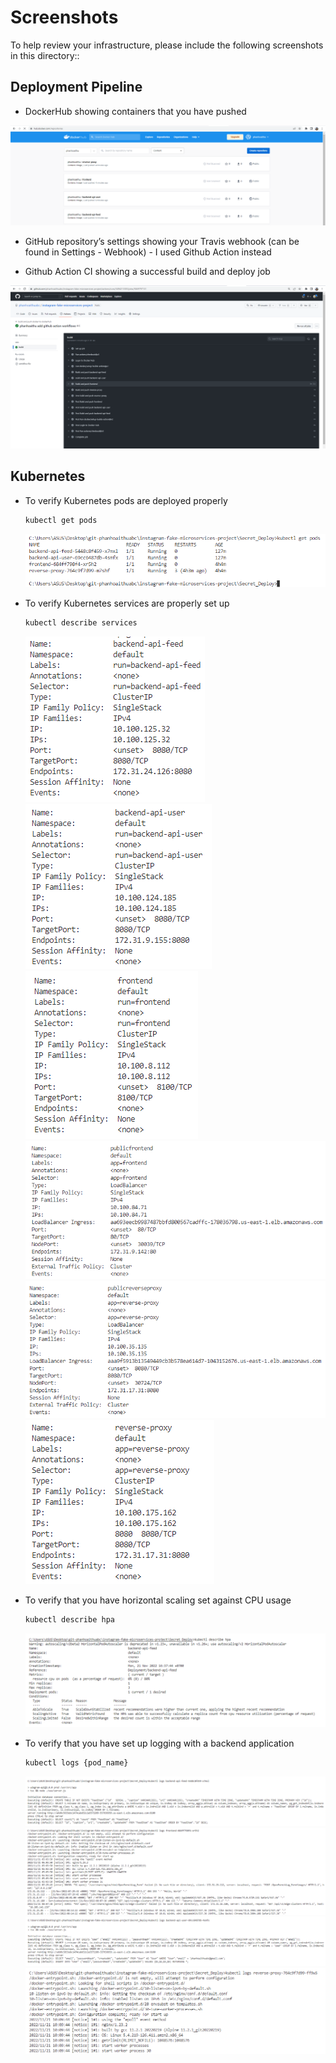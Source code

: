 # Screenshots
To help review your infrastructure, please include the following screenshots in this directory::

## Deployment Pipeline
* DockerHub showing containers that you have pushed 
<img src='deployment/docker_hub.png'>

* GitHub repository’s settings showing your Travis webhook (can be found in Settings - Webhook) - I used Github Action instead

* Github Action CI showing a successful build and deploy job
<img src='deployment/github-action-cicd.png'>

## Kubernetes
* To verify Kubernetes pods are deployed properly
    ```bash
    kubectl get pods
    ```
    <img src='kubernetes/get_pods.png'>

* To verify Kubernetes services are properly set up
    ```bash
    kubectl describe services
    ```
    <img src='kubernetes/backend-api-feed.png'>
    <img src='kubernetes/backend-api-user.png'>
    <img src='kubernetes/frontend.png'>
    <img src='kubernetes/publicfrontend.png'>
    <img src='kubernetes/publicreverseproxy.png'>
    <img src='kubernetes/reverse-proxy.png'>
* To verify that you have horizontal scaling set against CPU usage
    ```bash
    kubectl describe hpa
    ```
    <img src='kubernetes/hpa.png'>

* To verify that you have set up logging with a backend application
    ```bash
    kubectl logs {pod_name}
    ```
    <img src='logs/log_feed.png'>
    <img src='logs/log_frontend.png'>
    <img src='logs/log_user.png'>
    <img src='logs/log-reverse-proxy.png'>